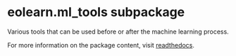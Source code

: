 # eolearn.ml_tools subpackage

Various tools that can be used before or after the machine learning process.

For more information on the package content, visit [readthedocs](https://eo-learn.readthedocs.io/en/latest/eotasks.html#ml-tools).
